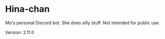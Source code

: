 # Hina-chan

Mo's personal Discord bot. She does silly stuff. Not intended for public use.

Version: 2.11.0
